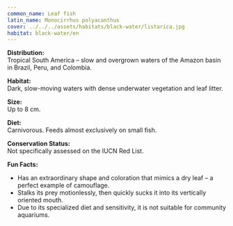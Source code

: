 ```yaml
---
common_name: Leaf fish
latin_name: Monocirrhus polyacanthus
cover: ../../../assets/habitats/black-water/listarica.jpg
habitat: black-water/en
---
```

**Distribution:**  
Tropical South America – slow and overgrown waters of the Amazon basin in Brazil, Peru, and Colombia.

**Habitat:**  
Dark, slow-moving waters with dense underwater vegetation and leaf litter.

**Size:**  
Up to 8 cm.

**Diet:**  
Carnivorous. Feeds almost exclusively on small fish.

**Conservation Status:**  
Not specifically assessed on the IUCN Red List.

**Fun Facts:**  
- Has an extraordinary shape and coloration that mimics a dry leaf – a perfect example of camouflage.  
- Stalks its prey motionlessly, then quickly sucks it into its vertically oriented mouth.  
- Due to its specialized diet and sensitivity, it is not suitable for community aquariums.
